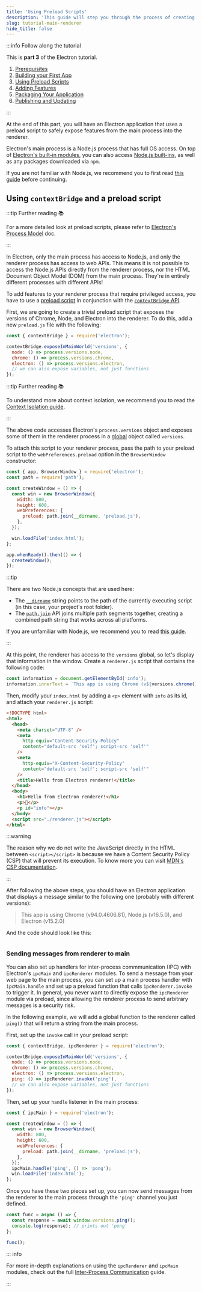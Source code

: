 ```yaml
---
title: 'Using Preload Scripts'
description: 'This guide will step you through the process of creating a barebones Hello World app in Electron, similar to electron/electron-quick-start.'
slug: tutorial-main-renderer
hide_title: false
---
```


:::info Follow along the tutorial

This is **part 3** of the Electron tutorial.

1. [Prerequisites][prerequisites]
1. [Building your First App][building your first app]
1. [Using Preload Scripts][main-renderer]
1. [Adding Features][features]
1. [Packaging Your Application][packaging]
1. [Publishing and Updating][updates]

:::

At the end of this part, you will have an Electron application that uses
a preload script to safely expose features from the main process
into the renderer.

Electron's main process is a Node.js process that has full OS access.
On top of [Electron's built-in modules][modules], you can also access
[Node.js built-ins][node-api], as well as any packages downloaded via `npm`.

If you are not familiar with Node.js, we recommend you to first
read [this guide][node-guide] before continuing.

## Using `contextBridge` and a preload script

:::tip Further reading 📚

For a more detailed look at preload scripts, please refer to
[Electron's Process Model][process-model] doc.

:::

In Electron, only the main process has access to Node.js, and only the renderer process
has access to web APIs. This means it is not possible to access the Node.js APIs directly
from the renderer process, nor the HTML Document Object Model (DOM) from the main process.
They're in entirely different processes with different APIs!

To add features to your renderer process that require privileged access, you have
to use a [preload script][preload-script] in conjunction with the
[`contextBridge` API][contextbridge].

First, we are going to create a trivial preload script that exposes the versions of
Chrome, Node, and Electron into the renderer. To do this, add a new `preload.js` file
with the following:

```js title="preload.js"
const { contextBridge } = require('electron');

contextBridge.exposeInMainWorld('versions', {
  node: () => process.versions.node,
  chrome: () => process.versions.chrome,
  electron: () => process.versions.electron,
  // we can also expose variables, not just functions
});
```

:::tip Further reading 📚

To understand more about context isolation, we recommend you to read the
[Context Isolation guide][context-isolation].

:::

The above code accesses Electron's `process.versions` object and exposes some of them in
the renderer process in a [global](https://developer.mozilla.org/en-US/docs/Glossary/Global_object)
object called `versions`.

To attach this script to your renderer process, pass the path to your preload script
to the `webPreferences.preload` option in the `BrowserWindow` constructor:

```js {8-10} title="main.js"
const { app, BrowserWindow } = require('electron');
const path = require('path');

const createWindow = () => {
  const win = new BrowserWindow({
    width: 800,
    height: 600,
    webPreferences: {
      preload: path.join(__dirname, 'preload.js'),
    },
  });

  win.loadFile('index.html');
};

app.whenReady().then(() => {
  createWindow();
});
```

:::tip

There are two Node.js concepts that are used here:

- The [`__dirname`][dirname] string points to the path of the currently executing script
  (in this case, your project's root folder).
- The [`path.join`][path-join] API joins multiple path segments together, creating a
  combined path string that works across all platforms.

If you are unfamiliar with Node.js, we recommend you to read [this guide][node-guide].

:::

At this point, the renderer has access to the `versions` global, so let's display that
information in the window. Create a `renderer.js` script that contains the following code:

```js title="renderer.js"
const information = document.getElementById('info');
information.innerText = `This app is using Chrome (v${versions.chrome()}), Node.js (v${versions.node()}), and Electron (v${versions.electron()})`;
```

Then, modify your `index.html` by adding a `<p>` element with `info` as its id,
and attach your `renderer.js` script:

```html {18,20} title="index.html"
<!DOCTYPE html>
<html>
  <head>
    <meta charset="UTF-8" />
    <meta
      http-equiv="Content-Security-Policy"
      content="default-src 'self'; script-src 'self'"
    />
    <meta
      http-equiv="X-Content-Security-Policy"
      content="default-src 'self'; script-src 'self'"
    />
    <title>Hello from Electron renderer!</title>
  </head>
  <body>
    <h1>Hello from Electron renderer!</h1>
    <p>👋</p>
    <p id="info"></p>
  </body>
  <script src="./renderer.js"></script>
</html>
```

:::warning

The reason why we do not write the JavaScript directly in the HTML between `<script></script>`
is because we have a Content Security Policy (CSP) that will prevent its execution.
To know more you can visit [MDN's CSP documentation][mdn-csp].

:::

After following the above steps, you should have an Electron application that
displays a message similar to the following one (probably with different versions):

> This app is using Chrome (v94.0.4606.81), Node.js (v16.5.0), and Electron (v15.2.0)

And the code should look like this:

```fiddle docs/latest/fiddles/tutorial-main-renderer

```

### Sending messages from renderer to main

You can also set up handlers for inter-process commmunication (IPC) with Electron's
`ipcMain` and `ipcRenderer` modules. To send a message from your web page
to the main process, you can set up a main process handler with `ipcMain.handle` and
set up a preload function that calls `ipcRenderer.invoke` to trigger it.
In general, you never want to directly expose the `ipcRenderer` module via preload,
since allowing the renderer process to send arbitrary messages is a security risk.

In the following example, we will add a global function to the renderer called `ping()`
that will return a string from the main process.

First, set up the `invoke` call in your preload script:

```js {1,7} title="preload.js"
const { contextBridge, ipcRenderer } = require('electron');

contextBridge.exposeInMainWorld('versions', {
  node: () => process.versions.node,
  chrome: () => process.versions.chrome,
  electron: () => process.versions.electron,
  ping: () => ipcRenderer.invoke('ping'),
  // we can also expose variables, not just functions
});
```

Then, set up your `handle` listener in the main process:

```js {1,8} title="main.js"
const { ipcMain } = require('electron');

const createWindow = () => {
  const win = new BrowserWindow({
    width: 800,
    height: 600,
    webPreferences: {
      preload: path.join(__dirname, 'preload.js'),
    },
  });
  ipcMain.handle('ping', () => 'pong');
  win.loadFile('index.html');
};
```
Once you have these two pieces set up, you can now send messages from the renderer
to the main process through the `'ping'` channel you just defined.

```js title='renderer.js'
const func = async () => {
  const response = await window.versions.ping();
  console.log(response); // prints out 'pong'
};

func();
```

::: info

For more in-depth explanations on using the `ipcRenderer` and `ipcMain` modules,
check out the full [Inter-Process Communication][ipc] guide.

:::

<!-- Links -->

[advanced-installation]: ./installation.md
[application debugging]: ./application-debugging.md
[app]: ../api/app.md
[app-ready]: ../api/app.md#event-ready
[app-when-ready]: ../api/app.md#appwhenready
[browser-window]: ../api/browser-window.md
[commonjs]: https://nodejs.org/docs/latest/api/modules.html#modules_modules_commonjs_modules
[compound task]: https://code.visualstudio.com/Docs/editor/tasks#_compound-tasks
[contextbridge]: ../api/context-bridge.md
[context-isolation]: ./context-isolation.md
[devtools-extension]: ./devtools-extension.md
[dirname]: https://nodejs.org/api/modules.html#modules_dirname
[ipc]: ./ipc.md
[mdn-csp]: https://developer.mozilla.org/en-US/docs/Web/HTTP/CSP
[modules]: ../api/app.md
[node-api]: https://nodejs.org/dist/latest/docs/api/
[node-guide]: https://nodejs.dev/learn
[package-json-main]: https://docs.npmjs.com/cli/v7/configuring-npm/package-json#main
[package-scripts]: https://docs.npmjs.com/cli/v7/using-npm/scripts
[path-join]: https://nodejs.org/api/path.html#path_path_join_paths
[preload-script]: ./sandbox.md#preload-scripts
[process-model]: ./process-model.md
[react]: https://reactjs.org
[sandbox]: ./sandbox.md
[webpack]: https://webpack.js.org

<!-- Tutorial links -->

[prerequisites]: tutorial-1-prerequisites.md
[building your first app]: tutorial-2-scaffolding.md
[main-renderer]: tutorial-3-main-renderer.md
[features]: tutorial-4-adding-features.md
[packaging]: tutorial-5-packaging.md
[updates]: tutorial-6-publishing-updating.md
